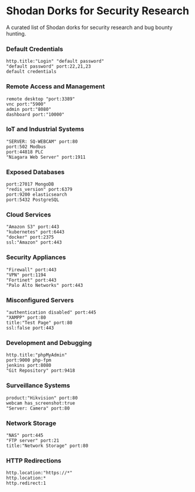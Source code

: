 # Shodan Dorks for Security Research

A curated list of Shodan dorks for security research and bug bounty hunting.

### Default Credentials
```
http.title:"Login" "default password"
"default password" port:22,21,23
default credentials
```

### Remote Access and Management
```
remote desktop "port:3389"
vnc port:"5900"
admin port:"8080"
dashboard port:"10000"
```

### IoT and Industrial Systems
```
"SERVER: SQ-WEBCAM" port:80
port:502 Modbus
port:44818 PLC
"Niagara Web Server" port:1911
```

### Exposed Databases
```
port:27017 MongoDB
"redis_version" port:6379
port:9200 elasticsearch
port:5432 PostgreSQL
```

### Cloud Services
```
"Amazon S3" port:443
"kubernetes" port:6443
"docker" port:2375
ssl:"Amazon" port:443
```

### Security Appliances
```
"Firewall" port:443
"VPN" port:1194
"Fortinet" port:443
"Palo Alto Networks" port:443
```

### Misconfigured Servers
```
"authentication disabled" port:445
"XAMPP" port:80
title:"Test Page" port:80
ssl:false port:443
```

### Development and Debugging
```
http.title:"phpMyAdmin"
port:9000 php-fpm
jenkins port:8080
"Git Repository" port:9418
```

### Surveillance Systems
```
product:"Hikvision" port:80
webcam has_screenshot:true
"Server: Camera" port:80
```

### Network Storage
```
"NAS" port:445
"FTP server" port:21
title:"Network Storage" port:80
```

### HTTP Redirections
```
http.location:"https://*"
http.location:*
http.redirect:1
```